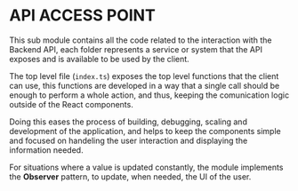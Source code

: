 # API ACCESS POINT

This sub module contains all the code related to the interaction with the Backend API, each folder represents a service or system that the API exposes and is available to be used by the client.

The top level file (`index.ts`) exposes the top level functions that the client can use, this functions are developed in a way that a single call should be enough to perform a whole action, and thus, keeping the comunication logic outside of the React components.

Doing this eases the process of building, debugging, scaling and development of the application, and helps to keep the components simple and focused on handeling the user interaction and displaying the information needed.

For situations where a value is updated constantly, the module implements the **Observer** pattern, to update, when needed, the UI of the user.
